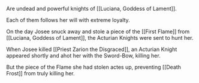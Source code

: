 Are undead and powerful knights of [[Luciana, Goddess of Lament]].

Each of them follows her will with extreme loyalty.


On the day Josee snuck away and stole a piece of the [[First Flame]] from [[Luciana, Goddess of Lament]], the Acturian Knights were sent to hunt her.

When Josee killed [[Priest Zarion the Disgraced]], an Acturian Knight appeared shortly and ahot her with the Sword-Bow, killing her.

But the piece of the Flame she had stolen actes up, preventing [[Death Frost]] from truly killing her.
